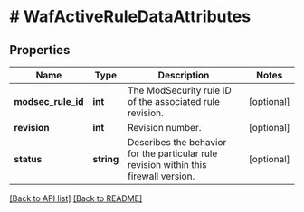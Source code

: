 # # WafActiveRuleDataAttributes

## Properties

Name | Type | Description | Notes
------------ | ------------- | ------------- | -------------
**modsec_rule_id** | **int** | The ModSecurity rule ID of the associated rule revision. | [optional]
**revision** | **int** | Revision number. | [optional]
**status** | **string** | Describes the behavior for the particular rule revision within this firewall version. | [optional]

[[Back to API list]](../../README.md#endpoints) [[Back to README]](../../README.md)
